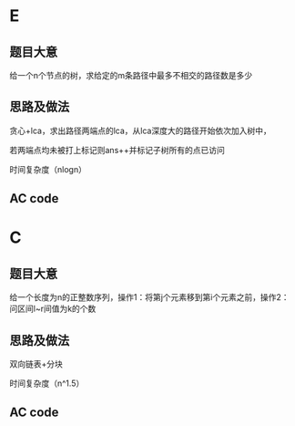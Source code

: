 E
=

题目大意
--------

给一个n个节点的树，求给定的m条路径中最多不相交的路径数是多少

思路及做法
----------

贪心+lca，求出路径两端点的lca，从lca深度大的路径开始依次加入树中，

若两端点均未被打上标记则ans++并标记子树所有的点已访问

时间复杂度（nlogn）

AC code
-------

C
=

题目大意
--------

给一个长度为n的正整数序列，操作1：将第j个元素移到第i个元素之前，操作2：问区间l~r间值为k的个数

思路及做法
----------

双向链表+分块

时间复杂度（n^1.5）

AC code
-------
